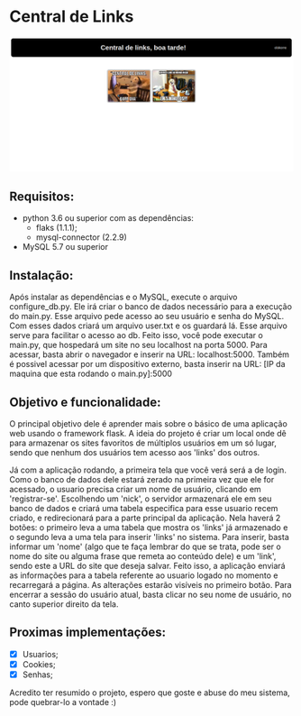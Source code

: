 # Central de Links

![screenshot](/static/image/screenshot.png)

## Requisitos:
* python 3.6 ou superior com as dependências: 
   * flaks (1.1.1);
   * mysql-connector (2.2.9)
* MySQL 5.7 ou superior
 
## Instalação:
Após instalar as dependências e o MySQL, execute o arquivo configure_db.py. Ele irá criar o banco de dados necessário para a execução do main.py. Esse arquivo pede acesso ao seu usuário e senha do MySQL. Com esses dados criará um arquivo user.txt e os guardará lá. Esse arquivo serve para facilitar o acesso ao db. Feito isso, você pode executar o main.py, que hospedará um site no seu localhost na porta 5000. Para acessar, basta abrir o navegador e inserir na URL: localhost:5000. Também é possivel acessar por um dispositivo externo, basta inserir na URL: [IP da maquina que esta rodando o main.py]:5000
 
## Objetivo e funcionalidade:
O principal objetivo dele é aprender mais sobre o básico de uma aplicação web usando o framework flask. A ideia do projeto é criar um local onde dê para armazenar os sites favoritos de múltiplos usuários em um só lugar, sendo que nenhum dos usuários tem acesso aos 'links' dos outros.

Já com a aplicação rodando, a primeira tela que você verá será a de login. Como o banco de dados dele estará zerado na primeira vez que ele for acessado, o usuario precisa criar um nome de usuário, clicando em 'registrar-se'. Escolhendo um 'nick', o servidor armazenará ele em seu banco de dados e criará uma tabela especifica para esse usuario recem criado, e redirecionará para a parte principal da aplicação. Nela haverá 2 botões: o primeiro leva a uma tabela que mostra os 'links' já armazenado e o segundo leva a uma tela para inserir 'links' no sistema. Para inserir, basta informar um 'nome' (algo que te faça lembrar do que se trata, pode ser o nome do site ou alguma frase que remeta ao conteúdo dele) e um 'link', sendo este a URL do site que deseja salvar. Feito isso, a aplicação enviará as informações para a tabela referente ao usuario logado no momento e recarregará a página. As alterações estarão visíveis no primeiro botão. Para encerrar a sessão do usuário atual, basta clicar no seu nome de usuário, no canto superior direito da tela.

## Proximas implementações:
- [X] Usuarios;
- [x] Cookies;
- [x] Senhas;

Acredito ter resumido o projeto, espero que goste e abuse do meu sistema, pode quebrar-lo a vontade :)